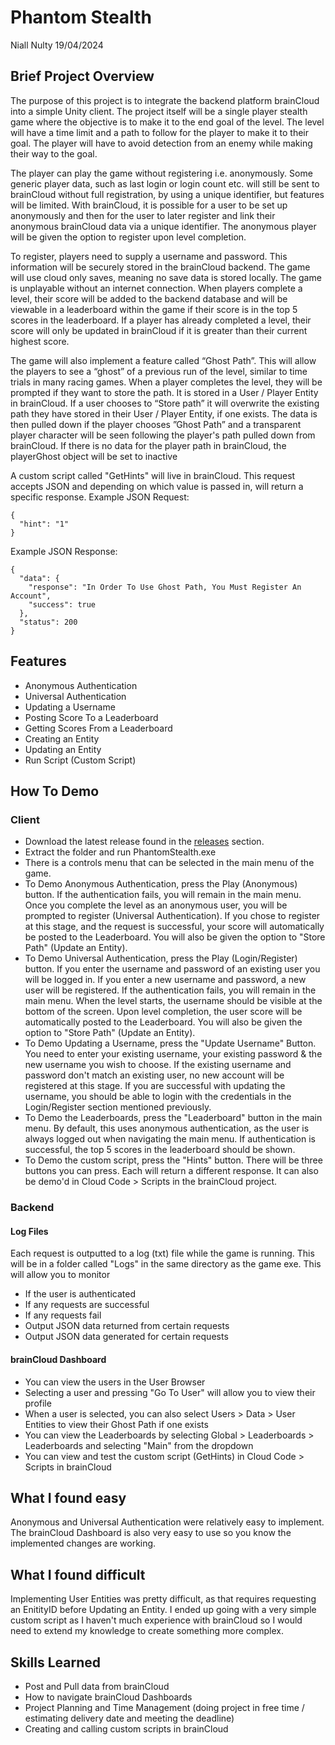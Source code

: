 # Phantom Stealth
Niall Nulty 19/04/2024

## Brief Project Overview
The purpose of this project is to integrate the backend platform brainCloud into a simple Unity client. The project itself will be a single player stealth game where the objective is to make it to the end goal of the level. The level will have a time limit and a path to follow for the player to make it to their goal. The player will have to avoid detection from an enemy while making their way to the goal. 

The player can play the game without registering i.e. anonymously. Some generic player data, such as last login or login count etc. will still be sent to brainCloud without full registration, by using a unique identifier, but features will be limited. With brainCloud, it is possible for a user to be set up anonymously and then for the user to later register and link their anonymous brainCloud data via a unique identifier. The anonymous player will be given the option to register upon level completion.

To register, players need to supply a username and password. This information will be securely stored in the brainCloud backend. The game will use cloud only saves, meaning no save data is stored locally. The game is unplayable without an internet connection. When players complete a level, their score will be added to the backend database and will be viewable in a leaderboard within the game if their score is in the top 5 scores in the leaderboard. If a player has already completed a level, their score will only be updated in brainCloud if it is greater than their current highest score. 

The game will also implement a feature called “Ghost Path”. This will allow the players to see a “ghost” of a previous run of the level, similar to time trials in many racing games. When a player completes the level, they will be prompted if they want to store the path. It is stored in a User / Player Entity in brainCloud. If a user chooses to “Store path” it will overwrite the existing path they have stored in their User / Player Entity, if one exists. The data is then pulled down if the player chooses ”Ghost Path” and a transparent player character will be seen following the player's path pulled down from brainCloud. If there is no data for the player path in brainCloud, the playerGhost object will be set to inactive

A custom script called "GetHints" will live in brainCloud. This request accepts JSON and depending on which value is passed in, will return a specific response. 
Example JSON Request:

```
{
  "hint": "1"
}
```

Example JSON Response:

```
{
  "data": {
    "response": "In Order To Use Ghost Path, You Must Register An Account",
    "success": true
  },
  "status": 200
}
```

## Features 
- Anonymous Authentication
- Universal Authentication
- Updating a Username
- Posting Score To a Leaderboard
- Getting Scores From a Leaderboard
- Creating an Entity
- Updating an Entity
- Run Script (Custom Script)

## How To Demo
### Client
- Download the latest release found in the [releases](https://github.com/NiallNulty/PhantomStealth/releases) section.
- Extract the folder and run PhantomStealth.exe
- There is a controls menu that can be selected in the main menu of the game.
- To Demo Anonymous Authentication, press the Play (Anonymous) button. If the authentication fails, you will remain in the main menu. Once you complete the level as an anonymous user, you will be prompted to register (Universal Authentication). If you chose to register at this stage, and the request is successful, your score will automatically be posted to the Leaderboard. You will also be given the option to "Store Path" (Update an Entity).
- To Demo Universal Authentication, press the Play (Login/Register) button. If you enter the username and password of an existing user you will be logged in. If you enter a new username and password, a new user will be registered. If the authentication fails, you will remain in the main menu. When the level starts, the username should be visible at the bottom of the screen. Upon level completion, the user score will be automatically posted to the Leaderboard. You will also be given the option to "Store Path" (Update an Entity).
- To Demo Updating a Username, press the "Update Username" Button. You need to enter your existing username, your existing password & the new username you wish to choose. If the existing username and password don't match an existing user, no new account will be registered at this stage. If you are successful with updating the username, you should be able to login with the credentials in the Login/Register section mentioned previously.
- To Demo the Leaderboards, press the "Leaderboard" button in the main menu. By default, this uses anonymous authentication, as the user is always logged out when navigating the main menu. If authentication is successful, the top 5 scores in the leaderboard should be shown.
- To Demo the custom script, press the "Hints" button. There will be three buttons you can press. Each will return a different response. It can also be demo'd in Cloud Code > Scripts in the brainCloud project.

### Backend
#### Log Files
Each request is outputted to a log (txt) file while the game is running. This will be in a folder called "Logs" in the same directory as the game exe. This will allow you to monitor
- If the user is authenticated
- If any requests are successful
- If any requests fail
- Output JSON data returned from certain requests
- Output JSON data generated for certain requests

#### brainCloud Dashboard
- You can view the users in the User Browser
- Selecting a user and pressing "Go To User" will allow you to view their profile 
- When a user is selected, you can also select Users > Data > User Entities to view their Ghost Path if one exists
- You can view the Leaderboards by selecting Global > Leaderboards > Leaderboards and selecting "Main" from the dropdown
- You can view and test the custom script (GetHints) in Cloud Code > Scripts in brainCloud

## What I found easy
Anonymous and Universal Authentication were relatively easy to implement. The brainCloud Dashboard is also very easy to use so you know the implemented changes are working.

## What I found difficult
Implementing User Entities was pretty difficult, as that requires requesting an EnitityID before Updating an Entity.
I ended up going with a very simple custom script as I haven't much experience with brainCloud so I would need to extend my knowledge to create something more complex.

## Skills Learned
- Post and Pull data from brainCloud
- How to navigate brainCloud Dashboards
- Project Planning and Time Management (doing project in free time / estimating delivery date and meeting the deadline)
- Creating and calling custom scripts in brainCloud

